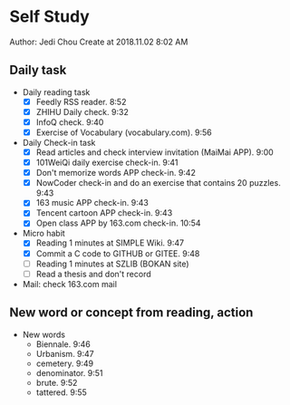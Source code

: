 # Self Study

Author: Jedi Chou
Create at 2018.11.02 8:02 AM

## Daily task

* Daily reading task
  -[x] Feedly RSS reader. 8:52
  -[x] ZHIHU Daily check. 9:32
  -[x] InfoQ check. 9:40
  -[x] Exercise of Vocabulary (vocabulary.com). 9:56

* Daily Check-in task
  -[x] Read articles and check interview invitation (MaiMai APP). 9:00
  -[x] 101WeiQi daily exercise check-in. 9:41
  -[x] Don't memorize words APP check-in. 9:42
  -[x] NowCoder check-in and do an exercise that contains 20 puzzles. 9:43
  -[x] 163 music APP check-in. 9:43
  -[x] Tencent cartoon APP check-in. 9:43
  -[x] Open class APP by 163.com check-in. 10:54

* Micro habit
  -[x] Reading 1 minutes at SIMPLE Wiki. 9:47
  -[x] Commit a C code to GITHUB or GITEE. 9:48
  -[ ] Reading 1 minutes at SZLIB (BOKAN site)
  -[ ] Read a thesis and don't record

* Mail: check 163.com mail

## New word or concept from reading, action

* New words
  * Biennale. 9:46
  * Urbanism. 9:47
  * cemetery. 9:49
  * denominator. 9:51
  * brute. 9:52
  * tattered. 9:55